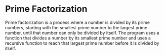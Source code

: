 # Prime Factorization

Prime factorization is a process where a number is divided by its prime numbers, starting with the smallest prime number to the largest prime number, until that number can only be divided by itself. The program uses a function that divides a number by its smallest prime number and uses a recursive function to reach that largest prime number before it is divided by itself.